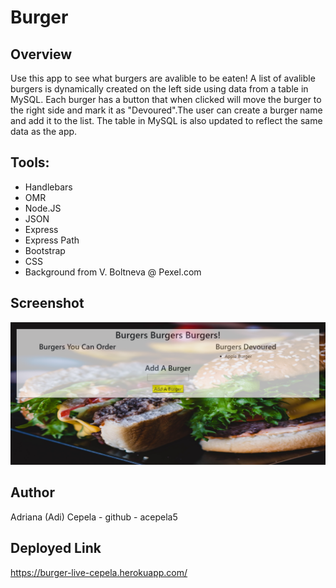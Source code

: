 # Burger

## Overview
Use this app to see what burgers are avalible to be eaten! A list of avalible burgers is dynamically created on the left side using data from a table in MySQL. Each burger has a button that when clicked will move the burger to the right side and mark it as "Devoured".The user can create a burger name and add it to the list. The table in MySQL is also updated to reflect the same data as the app. 
## Tools:
- Handlebars
- OMR
- Node.JS
- JSON
- Express
- Express Path
- Bootstrap
- CSS
- Background from V. Boltneva @ Pexel.com
## Screenshot
![ ](./Screenshot(13).png)
## Author
Adriana (Adi) Cepela - github - acepela5
## Deployed Link
https://burger-live-cepela.herokuapp.com/
